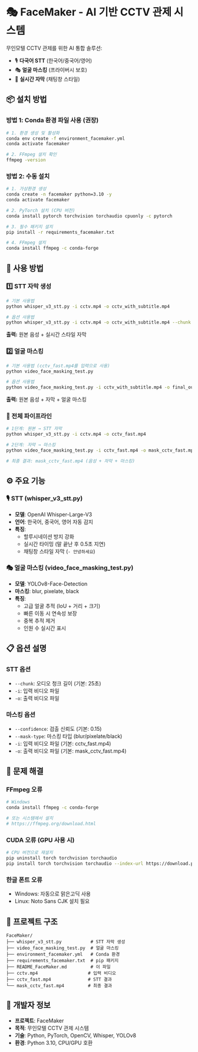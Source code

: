 # 🎭 FaceMaker - AI 기반 CCTV 관제 시스템

무인모텔 CCTV 관제를 위한 AI 통합 솔루션:
- 🎙️ **다국어 STT** (한국어/중국어/영어)
- 🎭 **얼굴 마스킹** (프라이버시 보호)
- 📱 **실시간 자막** (채팅창 스타일)

## 📦 설치 방법

### 방법 1: Conda 환경 파일 사용 (권장)

```bash
# 1. 환경 생성 및 활성화
conda env create -f environment_facemaker.yml
conda activate facemaker

# 2. FFmpeg 설치 확인
ffmpeg -version
```

### 방법 2: 수동 설치

```bash
# 1. 가상환경 생성
conda create -n facemaker python=3.10 -y
conda activate facemaker

# 2. PyTorch 설치 (CPU 버전)
conda install pytorch torchvision torchaudio cpuonly -c pytorch

# 3. 필수 패키지 설치
pip install -r requirements_facemaker.txt

# 4. FFmpeg 설치
conda install ffmpeg -c conda-forge
```

## 🚀 사용 방법

### 1️⃣ STT 자막 생성

```bash
# 기본 사용법
python whisper_v3_stt.py -i cctv.mp4 -o cctv_with_subtitle.mp4

# 옵션 사용법
python whisper_v3_stt.py -i cctv.mp4 -o cctv_with_subtitle.mp4 --chunk 25
```

**출력:** 원본 음성 + 실시간 스타일 자막

### 2️⃣ 얼굴 마스킹

```bash
# 기본 사용법 (cctv_fast.mp4를 입력으로 사용)
python video_face_masking_test.py

# 옵션 사용법
python video_face_masking_test.py -i cctv_with_subtitle.mp4 -o final_output.mp4 --mask-type blur --confidence 0.15
```

**출력:** 원본 음성 + 자막 + 얼굴 마스킹

### 🔄 전체 파이프라인

```bash
# 1단계: 원본 → STT 자막
python whisper_v3_stt.py -i cctv.mp4 -o cctv_fast.mp4

# 2단계: 자막 → 마스킹
python video_face_masking_test.py -i cctv_fast.mp4 -o mask_cctv_fast.mp4

# 최종 결과: mask_cctv_fast.mp4 (음성 + 자막 + 마스킹)
```

## ⚙️ 주요 기능

### 🎙️ STT (whisper_v3_stt.py)
- **모델**: OpenAI Whisper-Large-V3
- **언어**: 한국어, 중국어, 영어 자동 감지
- **특징**: 
  - 할루시네이션 방지 강화
  - 실시간 타이밍 (말 끝난 후 0.5초 지연)
  - 채팅창 스타일 자막 (`- 안녕하세요`)

### 🎭 얼굴 마스킹 (video_face_masking_test.py)
- **모델**: YOLOv8-Face-Detection
- **마스킹**: blur, pixelate, black
- **특징**:
  - 고급 얼굴 추적 (IoU + 거리 + 크기)
  - 빠른 이동 시 연속성 보장
  - 중복 추적 제거
  - 인원 수 실시간 표시

## 📋 옵션 설명

### STT 옵션
- `--chunk`: 오디오 청크 길이 (기본: 25초)
- `-i`: 입력 비디오 파일
- `-o`: 출력 비디오 파일

### 마스킹 옵션
- `--confidence`: 검출 신뢰도 (기본: 0.15)
- `--mask-type`: 마스킹 타입 (blur/pixelate/black)
- `-i`: 입력 비디오 파일 (기본: cctv_fast.mp4)
- `-o`: 출력 비디오 파일 (기본: mask_cctv_fast.mp4)

## 🔧 문제 해결

### FFmpeg 오류
```bash
# Windows
conda install ffmpeg -c conda-forge

# 또는 시스템에서 설치
# https://ffmpeg.org/download.html
```

### CUDA 오류 (GPU 사용 시)
```bash
# CPU 버전으로 재설치
pip uninstall torch torchvision torchaudio
pip install torch torchvision torchaudio --index-url https://download.pytorch.org/whl/cpu
```

### 한글 폰트 오류
- Windows: 자동으로 맑은고딕 사용
- Linux: Noto Sans CJK 설치 필요

## 📁 프로젝트 구조

```
FaceMaker/
├── whisper_v3_stt.py           # STT 자막 생성
├── video_face_masking_test.py  # 얼굴 마스킹
├── environment_facemaker.yml   # Conda 환경
├── requirements_facemaker.txt  # pip 패키지
├── README_FaceMaker.md         # 이 파일
├── cctv.mp4                   # 입력 비디오
├── cctv_fast.mp4              # STT 결과
└── mask_cctv_fast.mp4         # 최종 결과
```

## 🎯 개발자 정보

- **프로젝트**: FaceMaker
- **목적**: 무인모텔 CCTV 관제 시스템
- **기술**: Python, PyTorch, OpenCV, Whisper, YOLOv8
- **환경**: Python 3.10, CPU/GPU 호환 